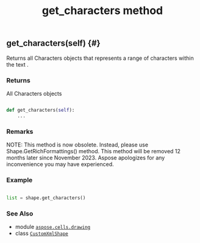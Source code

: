 ﻿---
title: get_characters method
second_title: Aspose.Cells for Python via .NET API References
description: 
type: docs
weight: 90
url: /aspose.cells.drawing/customxmlshape/get_characters/
is_root: false
---

## get_characters(self) {#}

Returns all Characters objects 
that represents a range of characters within the text .


### Returns 


All Characters objects


```python

def get_characters(self):
    ...
```


### Remarks

NOTE: This method is now obsolete. Instead, 
please use Shape.GetRichFormattings() method.
This method will be removed 12 months later since November 2023. 
Aspose apologizes for any inconvenience you may have experienced.
### Example 


```python

list = shape.get_characters()

```



### See Also
* module [`aspose.cells.drawing`](../../)
* class [`CustomXmlShape`](/cells/python-net/aspose.cells.drawing/customxmlshape)
